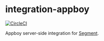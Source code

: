 # integration-appboy

[![CircleCI](https://circleci.com/gh/segment-integrations/integration-appboy.svg?style=shield&circle-token=9337cee26b384b3fc5d2c487626f9a776942e462)](https://circleci.com/gh/segment-integrations/integration-appboy)
  
Appboy server-side integration for [Segment](https://segment.com).
